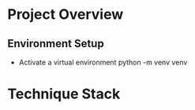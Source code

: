 # Project Overview
## Environment Setup
- Activate a virtual environment
python -m venv venv
##
##
# Technique Stack

